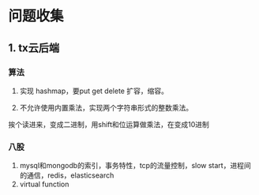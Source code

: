 # 问题收集

## 1. tx云后端

### 算法
1. 实现 hashmap，要put get delete 扩容，缩容。

2. 不允许使用内置乘法，实现两个字符串形式的整数乘法。

挨个读进来，变成二进制，用shift和位运算做乘法，在变成10进制

### 八股

1. mysql和mongodb的索引，事务特性，tcp的流量控制，slow start，进程间的通信，redis，elasticsearch
2. virtual function 











